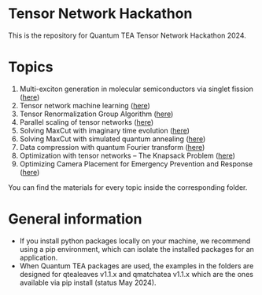 # Tensor Network Hackathon

This is the repository for Quantum TEA Tensor Network Hackathon 2024.

Topics
======

1. Multi-exciton generation in molecular semiconductors via singlet fission ([here](multi_exciton_generation))
2. Tensor network machine learning ([here](tn_machine_learning))
3. Tensor Renormalization Group Algorithm ([here](trg_algorithm))
4. Parallel scaling of tensor networks ([here](tn_parallel_scaling))
5. Solving MaxCut with imaginary time evolution ([here](max_cut_imaginary_time))
6. Solving MaxCut with simulated quantum annealing ([here](max_cut_quantum_annealing))
7. Data compression with quantum Fourier transform ([here](qft_compression))
8. Optimization with tensor networks – The Knapsack Problem ([here](tn_knapsack_optimization))
9. Optimizing Camera Placement for Emergency Prevention and Response ([here](camera_placement))

You can find the materials for every topic inside the corresponding folder.

General information
===================

* If you install python packages locally on your machine, we recommend using a
  pip environment, which can isolate the installed packages for an application.
* When Quantum TEA packages are used, the examples in the folders are designed
  for qtealeaves v1.1.x and qmatchatea v1.1.x which are the ones available
  via pip install (status May 2024).
